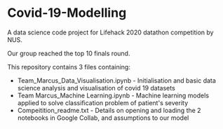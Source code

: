 # Covid-19-Modelling
A data science code project for Lifehack 2020 datathon competition by NUS.

Our group reached the top 10 finals round.

This repository contains 3 files containing:
* Team_Marcus_Data_Visualisation.ipynb - Initialisation and basic data science analysis and visualisation of covid 19 datasets
* Team Marcus_Machine Learning.ipynb - Machine learning models applied to solve classification problem of patient's severity
* Compeitition_readme.txt - Details on opening and loading the 2 notebooks in Google Collab, and assumptions to our model
